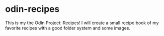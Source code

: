 # odin-recipes
This is my the Odin Project: Recipes! 
I will create a small recipe book of my favorite recipes with a good folder system and some images.